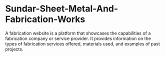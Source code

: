 # Sundar-Sheet-Metal-And-Fabrication-Works
A fabrication website is a platform that showcases the capabilities of a fabrication company or service provider. It provides information on the types of fabrication services offered, materials used, and examples of past projects.
